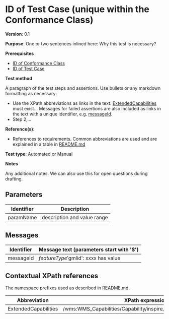 # ID of Test Case (unique within the Conformance Class)

**Version**: 0.1

**Purpose**: One or two sentences inlined here: Why this test is necessary?

**Prerequisites**

* [ID of Conformance Class](http://example.com/uri/of/conformance-class)
* [ID of Test Case](http://example.com/uri/of/test-case)

**Test method**

A paragraph of the test steps and assertions. Use bullets or any markdown formatting as necessary:

* Use the XPath abbreviations as links in the text: [ExtendedCapabilities](#extendedCapabilities) must exist... Messages for failed assertions are also included as links in the text with a unique identifier, e.g. [messageId](#messageId).
* Step 2,...

**Reference(s)**: 

* References to requirements. Common abbreviations are used and are explained in a table in [README.md](README.md)

**Test type**: Automated or Manual

**Notes**

Any additional notes. We can also use this for open questions during drafting.

## Parameters

Identifier  |  Description
---------------------------------------------------------- | -------------------------------------------------------------------------
paramName <a name="paramName"/>  |  description and value range

## Messages

Identifier  |  Message text (parameters start with '$')
---------------------------------------------------------- | -------------------------------------------------------------------------
messageId <a name="messageId"/>  |  $featureType '$gmlid':  xxxx has value

## Contextual XPath references

The namespace prefixes used as described in [README.md](README.md#namespaces).

Abbreviation                                               |  XPath expression
---------------------------------------------------------- | -------------------------------------------------------------------------
ExtendedCapabilities <a name="extendedCapabilities"></a>   | /wms:WMS_Capabilities/Capability/inspire_vs:ExtendedCapabilities[1]